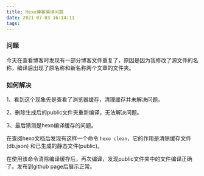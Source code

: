 ```yaml
---
title: Hexo博客编译问题
date: 2021-07-03 16:14:11
tags:
---
```


### 问题

今天在查看博客时发现有一部分博客文件重复了，原因是因为我修改了源文件的名称，编译后出现了原名称和新名称两个文章的文件夹。

### 如何解决

1、看到这个现象先是查看了浏览器缓存，清理缓存并未解决问题。

2、删除生成后的public文件夹重新编译，无法解决问题。

3、最后猜测是hexo编译缓存的问题。

在查阅hexo文档后发现有这样一个命令 `hexo clean`，它的作用是清除缓存文件 (db.json) 和已生成的静态文件(public)。

在使用该命令清除编译缓存后，再次编译，发现public文件夹中的文件编译正确了。发布到github page后展示正常。
